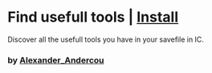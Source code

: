 # Find usefull tools | [Install](https://raw.githubusercontent.com/InfiniteCraftCommunity/userscripts/master/userscripts/Find_Usefull_Tools_In_SaveFile/index.user.js)

Discover all the usefull tools you have in your savefile in IC.

### by [Alexander_Andercou](https://github.com/24sanduAlexandru)
